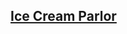## [Ice Cream Parlor](https://www.hackerrank.com/challenges/ctci-ice-cream-parlor/problem?h_l=interview&playlist_slugs%5B%5D=nutanix)
